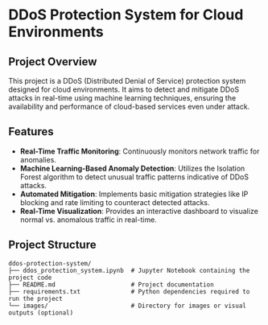 # DDoS Protection System for Cloud Environments

## Project Overview
This project is a DDoS (Distributed Denial of Service) protection system designed for cloud environments. It aims to detect and mitigate DDoS attacks in real-time using machine learning techniques, ensuring the availability and performance of cloud-based services even under attack.

## Features
- **Real-Time Traffic Monitoring**: Continuously monitors network traffic for anomalies.
- **Machine Learning-Based Anomaly Detection**: Utilizes the Isolation Forest algorithm to detect unusual traffic patterns indicative of DDoS attacks.
- **Automated Mitigation**: Implements basic mitigation strategies like IP blocking and rate limiting to counteract detected attacks.
- **Real-Time Visualization**: Provides an interactive dashboard to visualize normal vs. anomalous traffic in real-time.

## Project Structure
```plaintext
ddos-protection-system/
├── ddos_protection_system.ipynb  # Jupyter Notebook containing the project code
├── README.md                     # Project documentation
├── requirements.txt              # Python dependencies required to run the project
└── images/                       # Directory for images or visual outputs (optional)

